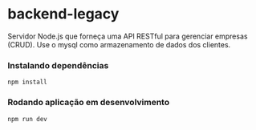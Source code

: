 # backend-legacy
Servidor Node.js que forneça uma API RESTful para gerenciar empresas (CRUD). Use o mysql como armazenamento de dados dos clientes.

### Instalando dependências 
```
npm install
```

### Rodando aplicação em desenvolvimento
```
npm run dev
```